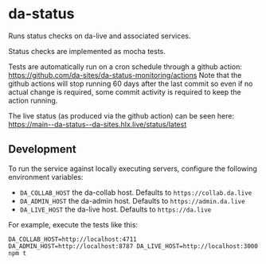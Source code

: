 # da-status

Runs status checks on da-live and associated services.

Status checks are implemented as mocha tests.

Tests are automatically run on a cron schedule through a github action: https://github.com/da-sites/da-status-monitoring/actions
Note that the github actions will stop running 60 days after the last commit so even if no actual change is required, some commit activity is required to keep the action running.

The live status (as produced via the github action) can be seen here: https://main--da-status--da-sites.hlx.live/status/latest

## Development

To run the service against locally executing servers, configure the following environment variables:

* `DA_COLLAB_HOST` the da-collab host. Defaults to `https://collab.da.live`
* `DA_ADMIN_HOST` the da-admin host. Defaults to `https://admin.da.live`
* `DA_LIVE_HOST` the da-live host. Defaults to `https://da.live`

For example, execute the tests like this:
```
DA_COLLAB_HOST=http://localhost:4711 DA_ADMIN_HOST=http://localhost:8787 DA_LIVE_HOST=http://localhost:3000 npm t
```
